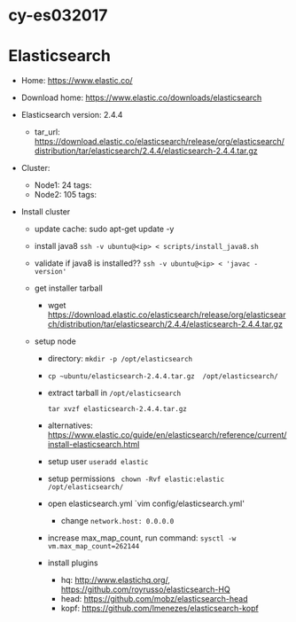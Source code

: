 # cy-es032017


# Elasticsearch
  - Home: https://www.elastic.co/
  - Download home: https://www.elastic.co/downloads/elasticsearch
  - Elasticsearch version: 2.4.4
    - tar_url: https://download.elastic.co/elasticsearch/release/org/elasticsearch/distribution/tar/elasticsearch/2.4.4/elasticsearch-2.4.4.tar.gz

  - Cluster:
    - Node1: 24
      tags:
    - Node2: 105
      tags:

  - Install cluster
    - update cache: sudo apt-get update -y
    - install java8
      `ssh -v ubuntu@<ip> < scripts/install_java8.sh`
    - validate if java8 is installed??
        `ssh -v ubuntu@<ip> < 'javac -version'`
    - get installer tarball
      - wget https://download.elastic.co/elasticsearch/release/org/elasticsearch/distribution/tar/elasticsearch/2.4.4/elasticsearch-2.4.4.tar.gz

    - setup node
      - directory: `mkdir -p /opt/elasticsearch`
      - `cp ~ubuntu/elasticsearch-2.4.4.tar.gz  /opt/elasticsearch/`
      - extract tarball in `/opt/elasticsearch`
        ```
        tar xvzf elasticsearch-2.4.4.tar.gz
        ```
      - alternatives: https://www.elastic.co/guide/en/elasticsearch/reference/current/install-elasticsearch.html
      - setup user `useradd elastic`
      - setup permissions ` chown -Rvf elastic:elastic /opt/elasticsearch/`
      - open elasticsearch.yml `vim config/elasticsearch.yml'
        - change `network.host: 0.0.0.0`

      - increase max_map_count, run command: `sysctl -w vm.max_map_count=262144`

      - install plugins
        - hq: http://www.elastichq.org/, https://github.com/royrusso/elasticsearch-HQ
        - head: https://github.com/mobz/elasticsearch-head
        - kopf: https://github.com/lmenezes/elasticsearch-kopf

